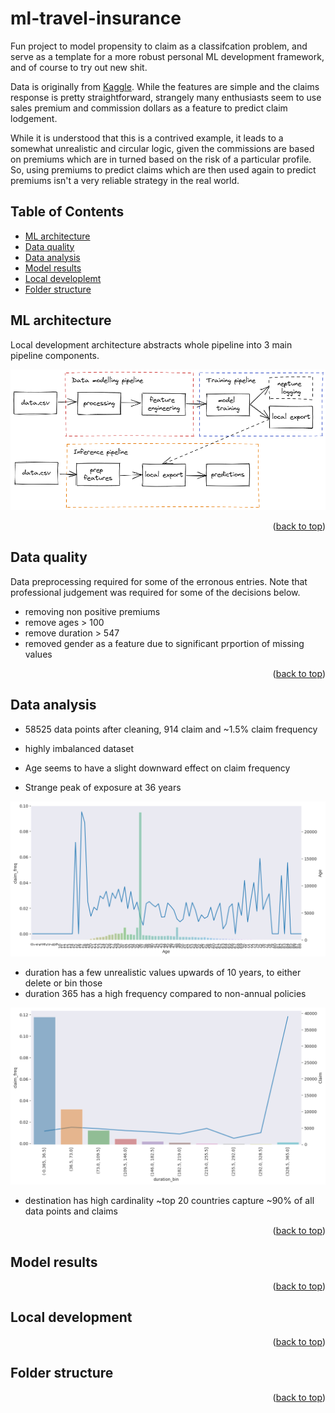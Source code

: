 <div id="top"></div>

# ml-travel-insurance

Fun project to model propensity to claim as a classifcation problem, and serve as a template for a more robust personal ML development framework, and of course to try out new shit.

Data is originally from [Kaggle](https://www.kaggle.com/datasets/mhdzahier/travel-insurance). While the features are simple and the claims response is pretty straightforward, strangely many enthusiasts seem to use sales premium and commission dollars as a feature to predict claim lodgement.

While it is understood that this is a contrived example, it leads to a somewhat unrealistic and circular logic, given the commissions are based on premiums which are in turned based on the risk of a particular profile. So, using premiums to predict claims which are then used again to predict premiums isn't a very reliable strategy in the real world.

## **Table of Contents**
- [ML architecture](ml-architecture)
- [Data quality](data-quality)
- [Data analysis](data-analysis)
- [Model results](model-results)
- [Local developlemt](local-development)
- [Folder structure](folder-structure)


## **ML architecture**

Local development architecture abstracts whole pipeline into 3 main pipeline components.

<img src="/assets/ml_pipeline.png">

<p align="right">(<a href="#top">back to top</a>)</p>

## **Data quality**

Data preprocessing required for some of the erronous entries. Note that professional judgement was required for some of the decisions below.

- removing non positive premiums
- remove ages > 100
- remove duration > 547
- removed gender as a feature due to significant prportion of missing values

<p align="right">(<a href="#top">back to top</a>)</p>

## **Data analysis**
- 58525 data points after cleaning, 914 claim and ~1.5% claim frequency
- highly imbalanced dataset

- Age seems to have a slight downward effect on claim frequency
- Strange peak of exposure at 36 years
<img src="./assets/freq_age_one_way.png">

- duration has a few unrealistic values upwards of 10 years, to either delete or bin  those
- duration 365 has a high frequency compared to non-annual policies
<img src="./assets/freq_duration_banded_one_way.png">

- destination has high cardinality ~top 20 countries capture ~90% of all data points and claims

<p align="right">(<a href="#top">back to top</a>)</p>

## **Model results**

<p align="right">(<a href="#top">back to top</a>)</p>

## **Local development**

<p align="right">(<a href="#top">back to top</a>)</p>

## **Folder structure**

<p align="right">(<a href="#top">back to top</a>)</p>

